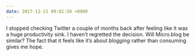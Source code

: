 ```yaml
---
date: 2017-12-21 09:01:50 +0900
---
```

I stopped checking Twitter a couple of months back after feeling like it was a huge productivity sink. I haven’t regretted the decision. Will Micro.blog be similar? The fact that it feels like it’s about _blogging_ rather than consuming gives me hope.
